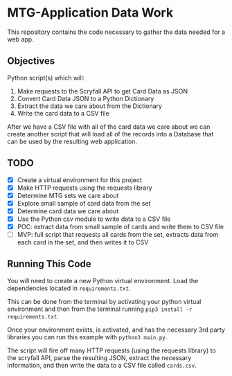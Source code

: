 # MTG-Application Data Work

This repository contains the code necessary to gather the data needed for a web app.

## Objectives

Python script(s) which will:
  1. Make requests to the Scryfall API to get Card Data as JSON
  2. Convert Card Data JSON to a Python Dictionary
  3. Extract the data we care about from the Dictionary
  4. Write the card data to a CSV file

After we have a CSV file with all of the card data we care about we can create another script that will load all of the records into a Database that can be used by the resulting web application.

## TODO

- [x] Create a virtual environment for this project
- [x] Make HTTP requests using the requests library
- [x] Determine MTG sets we care about
- [x] Explore small sample of card data from the set
- [x] Determine card data we care about
- [x] Use the Python csv module to write data to a CSV file
- [x] POC: extract data from small sample of cards and write them to CSV file
- [ ] MVP: full script that requests all cards from the set, extracts data from each card in the set, and then writes it to CSV

## Running This Code

You will need to create a new Python virtual environment. Load the dependencies located in `requirements.txt`.

This can be done from the terminal by activating your python virtual environment and then from the terminal running `pip3 install -r requirements.txt`.

Once your environment exists, is activated, and has the necessary 3rd party libraries you can run this example with `python3 main.py`.

The script will fire off many HTTP requests (using the requests library) to the scryfall API, parse the resulting JSON, extract the necessary information, and then write the data to a CSV file called `cards.csv`.
